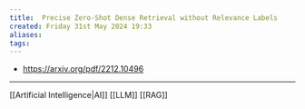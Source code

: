 ```yaml
---
title:  Precise Zero-Shot Dense Retrieval without Relevance Labels
created: Friday 31st May 2024 19:33
aliases: 
tags: 
---
```

- https://arxiv.org/pdf/2212.10496

---
[[Artificial Intelligence|AI]]
[[LLM]]
[[RAG]]